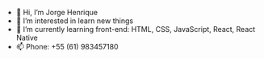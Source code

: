 - 👋 Hi, I’m Jorge Henrique
- 👀 I’m interested in learn new things
- 🌱 I’m currently learning front-end: HTML, CSS, JavaScript, React, React Native
- 📫 Phone: +55 (61) 983457180
